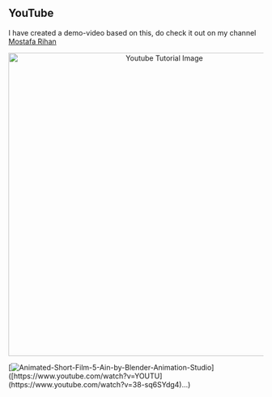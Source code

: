 ## YouTube
I have created a demo-video based on this, do check it out on my channel [Mostafa Rihan](https://www.youtube.com/watch?v=38-sq6SYdg4) 

<p align="center">
  <img width="600" src="https://www.upload.ee/image/14833059/1032931-a327barbershop02452.jpg" alt="Youtube Tutorial Image">
  
  [![Animated-Short-Film-5-Ain-by-Blender-Animation-Studio](https://www.youtube.com/watch?v=38-sq6SYdg4...)]([https://www.youtube.com/watch?v=YOUTU](https://www.youtube.com/watch?v=38-sq6SYdg4)...)
</p>
